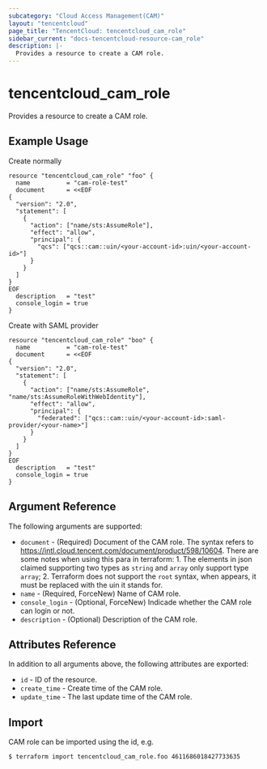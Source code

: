 ```yaml
---
subcategory: "Cloud Access Management(CAM)"
layout: "tencentcloud"
page_title: "TencentCloud: tencentcloud_cam_role"
sidebar_current: "docs-tencentcloud-resource-cam_role"
description: |-
  Provides a resource to create a CAM role.
---
```


# tencentcloud_cam_role

Provides a resource to create a CAM role.

## Example Usage

Create normally

```hcl
resource "tencentcloud_cam_role" "foo" {
  name          = "cam-role-test"
  document      = <<EOF
{
  "version": "2.0",
  "statement": [
    {
      "action": ["name/sts:AssumeRole"],
      "effect": "allow",
      "principal": {
        "qcs": ["qcs::cam::uin/<your-account-id>:uin/<your-account-id>"]
      }
    }
  ]
}
EOF
  description   = "test"
  console_login = true
}
```

Create with SAML provider

```hcl
resource "tencentcloud_cam_role" "boo" {
  name          = "cam-role-test"
  document      = <<EOF
{
  "version": "2.0",
  "statement": [
    {
      "action": ["name/sts:AssumeRole", "name/sts:AssumeRoleWithWebIdentity"],
      "effect": "allow",
      "principal": {
        "federated": ["qcs::cam::uin/<your-account-id>:saml-provider/<your-name>"]
      }
    }
  ]
}
EOF
  description   = "test"
  console_login = true
}
```

## Argument Reference

The following arguments are supported:

* `document` - (Required) Document of the CAM role. The syntax refers to https://intl.cloud.tencent.com/document/product/598/10604. There are some notes when using this para in terraform: 1. The elements in json claimed supporting two types as `string` and `array` only support type `array`; 2. Terraform does not support the `root` syntax, when appears, it must be replaced with the uin it stands for.
* `name` - (Required, ForceNew) Name of CAM role.
* `console_login` - (Optional, ForceNew) Indicade whether the CAM role can login or not.
* `description` - (Optional) Description of the CAM role.

## Attributes Reference

In addition to all arguments above, the following attributes are exported:

* `id` - ID of the resource.
* `create_time` - Create time of the CAM role.
* `update_time` - The last update time of the CAM role.


## Import

CAM role can be imported using the id, e.g.

```
$ terraform import tencentcloud_cam_role.foo 4611686018427733635
```

